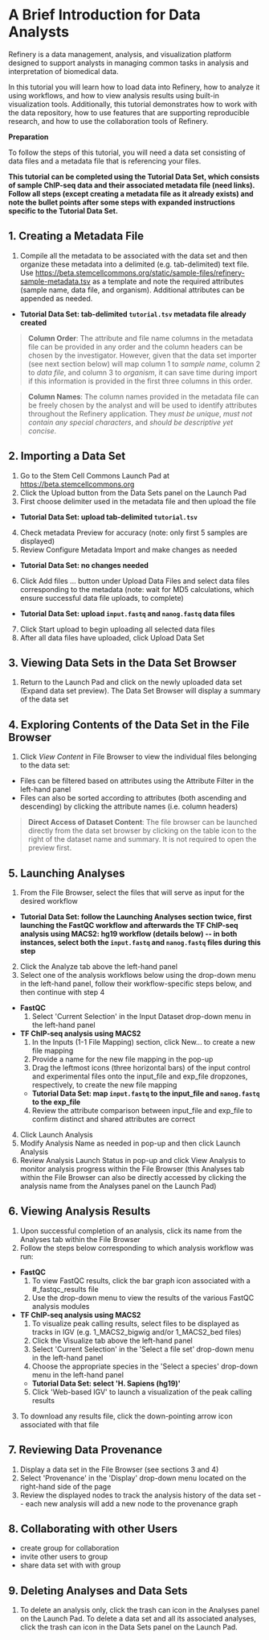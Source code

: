 # A Brief Introduction for Data Analysts 

Refinery is a data management, analysis, and visualization platform designed to support analysts in managing common tasks in analysis and interpretation of biomedical data. 

In this tutorial you will learn how to load data into Refinery, how to analyze it using workflows, and how to view analysis results using built-in visualization tools. Additionally, this tutorial demonstrates how to work with the data repository, how to use features that are supporting reproducible research, and how to use the collaboration tools of Refinery.

__Preparation__

To follow the steps of this tutorial, you will need a data set consisting of data files and a metadata file that is referencing your files.

__This tutorial can be completed using the Tutorial Data Set, which consists of sample ChIP-seq data and their associated metadata file (need links). Follow all steps (except creating a metadata file as it already exists) and note the bullet points after some steps with expanded instructions specific to the Tutorial Data Set.__

## 1. Creating a Metadata File
1. Compile all the metadata to be associated with the data set and then organize these metadata into a delimited (e.g. tab-delimited) text file. Use https://beta.stemcellcommons.org/static/sample-files/refinery-sample-metadata.tsv as a template and note the required attributes (sample name, data file, and organism). Additional attributes can be appended as needed.
  - __Tutorial Data Set: tab-delimited `tutorial.tsv` metadata file already created__

> __Column Order__: The attribute and file name columns in the metadata file can be provided in any order and the column headers can be chosen by the investigator. However, given that the data set importer (see next section below) will map column 1 to _sample name_, column 2 to _data file_, and column 3 to _organism_, it can save time during import if this information is provided in the first three columns in this order.


> __Column Names__: The column names provided in the metadata file can be freely chosen by the analyst and will be used to identify attributes throughout the Refinery application. They _must be unique_, _must not contain any special characters_, and _should be descriptive yet concise_.

## 2. Importing a Data Set 
1. Go to the Stem Cell Commons Launch Pad at https://beta.stemcellcommons.org
2. Click the Upload button from the Data Sets panel on the Launch Pad
3. First choose delimiter used in the metadata file and then upload the file
  - __Tutorial Data Set: upload tab-delimited `tutorial.tsv`__
4. Check metadata Preview for accuracy (note: only first 5 samples are displayed)
5. Review Configure Metadata Import and make changes as needed
  - __Tutorial Data Set: no changes needed__
6. Click Add files … button under Upload Data Files and select data files corresponding to the metadata (note: wait for MD5 calculations, which ensure successful data file uploads, to complete)
  - __Tutorial Data Set: upload `input.fastq` and `nanog.fastq` data files__
7. Click Start upload to begin uploading all selected data files
8. After all data files have uploaded, click Upload Data Set

## 3. Viewing Data Sets in the Data Set Browser
1. Return to the Launch Pad and click on the newly uploaded data set (Expand data set preview). The Data Set Browser will display a summary of the data set

## 4. Exploring Contents of the Data Set in the File Browser
1. Click _View Content_ in File Browser to view the individual files belonging to the data set:
  - Files can be filtered based on attributes using the Attribute Filter in the left-hand panel
  - Files can also be sorted according to attributes (both ascending and descending) by clicking the attribute names (i.e. column headers)

> __Direct Access of Dataset Content__: The file browser can be launched directly from the data set browser by clicking on the table icon to the right of the dataset name and summary. It is not required to open the preview first.

## 5. Launching Analyses
1. From the File Browser, select the files that will serve as input for the desired workflow
  - __Tutorial Data Set: follow the Launching Analyses section twice, first launching the FastQC workflow and afterwards the TF ChIP-seq analysis using MACS2: hg19 workflow (details below) -- in both instances, select both the `input.fastq` and `nanog.fastq` files during this step__
2. Click the Analyze tab above the left-hand panel
3. Select one of the analysis workflows below using the drop-down menu in the left-hand panel, follow their workflow-specific steps below, and then continue with step 4
  - __FastQC__
    1. Select 'Current Selection' in the Input Dataset drop-down menu in the left-hand panel
  - __TF ChIP-seq analysis using MACS2__
    1. In the Inputs (1-1 File Mapping) section, click New... to create a new file mapping
    2. Provide a name for the new file mapping in the pop-up
    3. Drag the leftmost icons (three horizontal bars) of the input control and experimental files onto the input_file and exp_file dropzones, respectively, to create the new file mapping
      - __Tutorial Data Set: map `input.fastq` to the input_file and `nanog.fastq` to the exp_file__
    4. Review the attribute comparison between input_file and exp_file to confirm distinct and shared attributes are correct
4. Click Launch Analysis
5. Modify Analysis Name as needed in pop-up and then click Launch Analysis
6. Review Analysis Launch Status in pop-up and click View Analysis to monitor analysis progress within the File Browser (this Analyses tab within the File Browser can also be directly accessed by clicking the analysis name from the Analyses panel on the Launch Pad)

## 6. Viewing Analysis Results
1. Upon successful completion of an analysis, click its name from the Analyses tab within the File Browser
2. Follow the steps below corresponding to which analysis workflow was run:
  - __FastQC__
    1. To view FastQC results, click the bar graph icon associated with a \#\_fastqc_results file
    2. Use the drop-down menu to view the results of the various FastQC analysis modules
  - __TF ChIP-seq analysis using MACS2__
    1. To visualize peak calling results, select files to be displayed as tracks in IGV (e.g. 1_MACS2_bigwig and/or 1_MACS2_bed files)
    2. Click the Visualize tab above the left-hand panel
    3. Select 'Current Selection' in the 'Select a file set' drop-down menu in the left-hand panel
    4. Choose the appropriate species in the 'Select a species' drop-down menu in the left-hand panel
      - __Tutorial Data Set: select 'H. Sapiens (hg19)'__
    5. Click 'Web-based IGV' to launch a visualization of the peak calling results
3. To download any results file, click the down-pointing arrow icon associated with that file

## 7. Reviewing Data Provenance
1. Display a data set in the File Browser (see sections 3 and 4)
2. Select 'Provenance' in the 'Display' drop-down menu located on the right-hand side of the page
3. Review the displayed nodes to track the analysis history of the data set -- each new analysis will add a new node to the provenance graph

## 8. Collaborating with other Users
- create group for collaboration
- invite other users to group
- share data set with with group

## 9. Deleting Analyses and Data Sets
1. To delete an analysis only, click the trash can icon in the Analyses panel on the Launch Pad. To delete a data set and all its associated analyses, click the trash can icon in the Data Sets panel on the Launch Pad.

